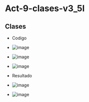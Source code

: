 # Act-9-clases-v3_5I
## Clases

- Codigo
- ![image](https://github.com/user-attachments/assets/8445c905-cd05-4aee-9609-3e4e7528e0fb)
- ![image](https://github.com/user-attachments/assets/d36dbc55-d733-4efc-b1fb-5393c3088b52)
- ![image](https://github.com/user-attachments/assets/6bc4b781-1d56-40a0-9a96-589233970e0c)


- Resultado
- ![image](https://github.com/user-attachments/assets/f3640ea6-480b-4906-9135-ced39be113ea)
- ![image](https://github.com/user-attachments/assets/fa198af4-2e40-46ed-9303-dfadc39fa570)


